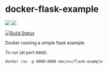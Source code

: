 # docker-flask-example
[![](https://images.microbadger.com/badges/version/macinv/flask-example.svg)](https://microbadger.com/images/macinv/flask-example "Get your own version badge on microbadger.com")
[![](https://images.microbadger.com/badges/image/macinv/flask-example.svg)](https://microbadger.com/images/macinv/flask-example "Get your own image badge on microbadger.com")

[![Build Status](https://travis-ci.org/macinv/docker-flask-example.svg?branch=master)](https://travis-ci.org/macinv/docker-flask-example)

Docker running a simple flask example

To run (at port `8080`):

    docker run -p 8080:8080 macinv/flask-example
